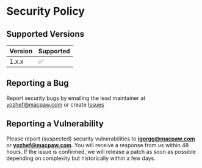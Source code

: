 # Security Policy

## Supported Versions

| Version | Supported          |
| ------- | ------------------ |
| 1.x.x   | :white_check_mark: |

## Reporting a Bug

Report security bugs by emailing the lead maintainer at yozhef@macpaw.com or create [Issues](https://github.com/MacPaw/SimilarArrays/issues)

## Reporting a Vulnerability

Please report (suspected) security vulnerabilities to
**[igorgg@macpaw.com](mailto:igorgg@macpaw.com)** or **[yozhef@macpaw.com](mailto:yozhef@macpaw.com)**. You will receive a response from
us within 48 hours. If the issue is confirmed, we will release a patch as soon
as possible depending on complexity but historically within a few days.
